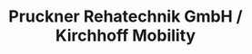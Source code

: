 ---
title: "Pruckner Rehatechnik GmbH / Kirchhoff Mobility"
url: /tresdorf/pruckner-rehatechnik-gmbh-kirchhoff-mobility/
shop: Autohaus
---